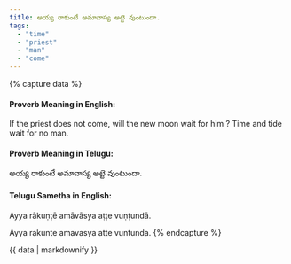 ```yaml
---
title: అయ్య రాకుంటే అమావాస్య అట్టె వుంటుందా.
tags:
  - "time"
  - "priest"
  - "man"
  - "come"
---
```


{% capture data %}
#### Proverb Meaning in English:
If the priest does not come, will the new moon wait for him ?
Time and tide wait for no man.

#### Proverb Meaning in Telugu:
అయ్య రాకుంటే అమావాస్య అట్టె వుంటుందా.

#### Telugu Sametha in English:
Ayya rākuṇṭē amāvāsya aṭṭe vuṇṭundā.

Ayya rakunte amavasya atte vuntunda.
{% endcapture %}

{{ data | markdownify }}


